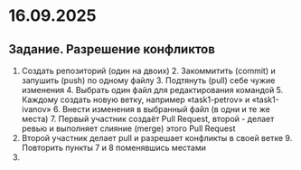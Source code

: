# 16.09.2025

## Задание. Разрешение конфликтов
1. Создать репозиторий (один на двоих) 2. Закоммитить (commit) и запушить (push) по одному файлу 3. Подтянуть (pull) себе чужие изменения 4. Выбрать один файл для редактирования командой 5. Каждому создать новую ветку, например «task1-petrov» и «task1-ivanov» 6. Внести изменения в выбранный файл (в одни и те же места) 7. Первый участник создаёт Pull Request, второй - делает ревью и выполняет слияние (merge) этого Pull Request
8. Второй участник делает pull и разрешает конфликты в своей ветке 9. Повторить пункты 7 и 8 поменявшись местами
9. 
